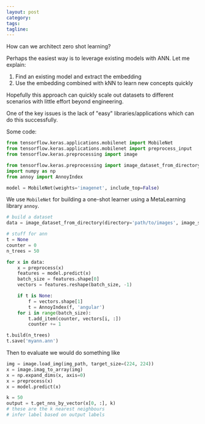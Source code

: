 ```yaml
---
layout: post
category:
tags:
tagline:
---
```


How can we architect zero shot learning?

Perhaps the easiest way is to leverage existing models with ANN. Let me explain:

1.  Find an existing model and extract the embedding
2.  Use the embedding combined with kNN to learn new concepts quickly

Hopefully this approach can quickly scale out datasets to different scenarios with little effort beyond engineering.

One of the key issues is the lack of "easy" libraries/applications which can do this successfully.

Some code:

```py
from tensorflow.keras.applications.mobilenet import MobileNet
from tensorflow.keras.applications.mobilenet import preprocess_input
from tensorflow.keras.preprocessing import image

from tensorflow.keras.preprocessing import image_dataset_from_directory
import numpy as np
from annoy import AnnoyIndex

model = MobileNet(weights='imagenet', include_top=False)
```

We use `MobileNet` for building a one-shot learner using a MetaLearning library `annoy`.

```py
# build a dataset
data = image_dataset_from_directory(directory='path/to/images', image_size=(224, 224), batch_size=batch_size, shuffle=False, labels=None)

# stuff for ann
t = None
counter = 0
n_trees = 50

for x in data:
    x = preprocess(x)
    features = model.predict(x)
    batch_size = features.shape[0]
    vectors = features.reshape(batch_size, -1)

    if t is None:
        f = vectors.shape[1]
        t = AnnoyIndex(f, 'angular')
    for i in range(batch_size):
        t.add_item(counter, vectors[i, :])
        counter += 1

t.build(n_trees)
t.save('myann.ann')
```

Then to evaluate we would do something like

```py
img = image.load_img(img_path, target_size=(224, 224))
x = image.imag_to_array(img)
x = np.expand_dims(x, axis=0)
x = preprocess(x)
x = model.predict(x)

k = 50
output = t.get_nns_by_vector(x[0, :], k)
# these are the k nearest neighbours
# infer label based on output labels
```
